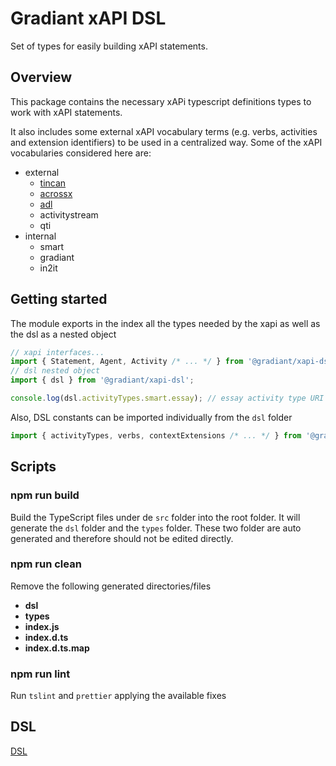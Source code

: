 # Gradiant xAPI DSL

Set of types for easily building xAPI statements.

## Overview

This package contains the necessary xAPi typescript definitions types to work with xAPI statements.

It also includes some external xAPI vocabulary terms (e.g. verbs, activities and extension identifiers) to be used in a centralized way. Some of the xAPI vocabularies considered here are:

- external
  - [tincan](http://xapi.vocab.pub/describe/?url=https%3A%2F%2Fregistry.tincanapi.com&sid=32726)
  - [acrossx](http://xapi.vocab.pub/describe/?url=https://w3id.org/xapi/acrossx)
  - [adl](http://xapi.vocab.pub/describe/?url=https%3A%2F%2Fw3id.org%2Fxapi%2Fadl&sid=32724)
  - activitystream
  - qti
- internal
  - smart
  - gradiant
  - in2it

## Getting started

The module exports in the index all the types needed by the xapi as well as the dsl as a nested object

```javascript
// xapi interfaces...
import { Statement, Agent, Activity /* ... */ } from '@gradiant/xapi-dsl';
// dsl nested object
import { dsl } from '@gradiant/xapi-dsl';

console.log(dsl.activityTypes.smart.essay); // essay activity type URI
```

Also, DSL constants can be imported individually from the `dsl` folder

```javascript
import { activityTypes, verbs, contextExtensions /* ... */ } from '@gradiant/xapi-dsl/dsl';
```

## Scripts

### npm run build

Build the TypeScript files under de `src` folder into the root folder.
It will generate the `dsl` folder and the `types` folder.
These two folder are auto generated and therefore should not be edited directly.

### npm run clean

Remove the following generated directories/files

- **dsl**
- **types**
- **index.js**
- **index.d.ts**
- **index.d.ts.map**

### npm run lint

Run `tslint` and `prettier` applying the available fixes

## DSL

[DSL](./dsl-definition.json)
